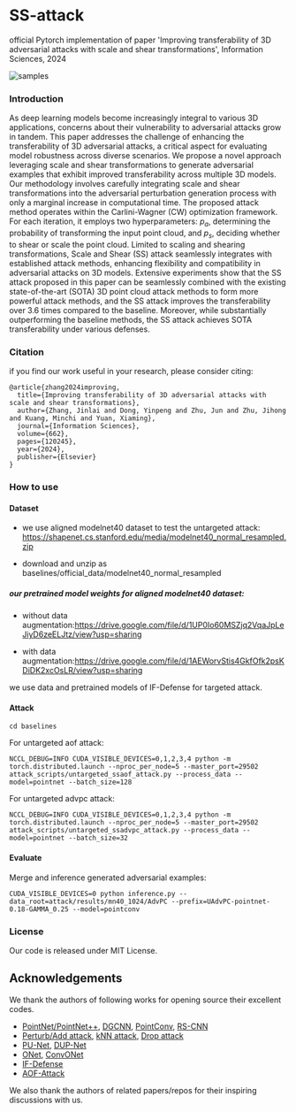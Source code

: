 # SS-attack
official Pytorch implementation of paper 'Improving transferability of 3D adversarial attacks with scale and shear transformations', Information Sciences, 2024

![samples](imgs/ss.png)

### Introduction
As deep learning models become increasingly integral to various 3D applications, concerns about their vulnerability to adversarial attacks grow in tandem. This paper addresses the challenge of enhancing the transferability of 3D adversarial attacks, a critical aspect for evaluating model robustness across diverse scenarios. We propose a novel approach leveraging scale and shear transformations to generate adversarial examples that exhibit improved transferability across multiple 3D models.
Our methodology involves carefully integrating scale and shear transformations into the adversarial perturbation generation process with only a marginal increase in computational time. 
The proposed attack method operates within the Carlini-Wagner (CW) optimization framework. For each iteration, it employs two hyperparameters: $p_{a}$, determining the probability of transforming the input point cloud, and 
$p_{s}$, deciding whether to shear or scale the point cloud. Limited to scaling and shearing transformations, Scale and Shear (SS) attack seamlessly integrates with established attack methods, enhancing flexibility and compatibility in adversarial attacks on 3D models. Extensive experiments show that the SS attack proposed in this paper can be seamlessly combined with the existing state-of-the-art (SOTA) 3D point cloud attack methods to form more powerful attack methods, and the SS attack improves the transferability over 3.6 times compared to the baseline. Moreover, while substantially outperforming the baseline methods, the SS attack achieves SOTA transferability under various defenses. 

### Citation
if you find our work useful in your research, please consider citing:
```
@article{zhang2024improving,
  title={Improving transferability of 3D adversarial attacks with scale and shear transformations},
  author={Zhang, Jinlai and Dong, Yinpeng and Zhu, Jun and Zhu, Jihong and Kuang, Minchi and Yuan, Xiaming},
  journal={Information Sciences},
  volume={662},
  pages={120245},
  year={2024},
  publisher={Elsevier}
}
```

### How to use

#### Dataset
- we use aligned modelnet40 dataset to test the untargeted attack: https://shapenet.cs.stanford.edu/media/modelnet40_normal_resampled.zip

- download and unzip as baselines/official_data/modelnet40_normal_resampled

 ##### our pretrained model weights for aligned modelnet40 dataset:
 - without data augmentation:https://drive.google.com/file/d/1UP0Io60MSZjq2VqaJpLeJiyD6zeELJtz/view?usp=sharing

 - with data augmentation:https://drive.google.com/file/d/1AEWorvStis4GkfOfk2psKDiDK2xcOsLR/view?usp=sharing

 we use data and pretrained models of IF-Defense for targeted attack.

#### Attack
```
cd baselines
```
For untargeted aof attack:
```
NCCL_DEBUG=INFO CUDA_VISIBLE_DEVICES=0,1,2,3,4 python -m torch.distributed.launch --nproc_per_node=5 --master_port=29502 attack_scripts/untargeted_ssaof_attack.py --process_data --model=pointnet --batch_size=128
```

For untargeted advpc attack:
```
NCCL_DEBUG=INFO CUDA_VISIBLE_DEVICES=0,1,2,3,4 python -m torch.distributed.launch --nproc_per_node=5 --master_port=29502 attack_scripts/untargeted_ssadvpc_attack.py --process_data --model=pointnet --batch_size=32
```

#### Evaluate
Merge and inference generated adversarial examples:
```
CUDA_VISIBLE_DEVICES=0 python inference.py --data_root=attack/results/mn40_1024/AdvPC --prefix=UAdvPC-pointnet-0.18-GAMMA_0.25 --model=pointconv
```

### License
Our code is released under MIT License.

## Acknowledgements

We thank the authors of following works for opening source their excellent codes.

- [PointNet/PointNet++](https://github.com/yanx27/Pointnet_Pointnet2_pytorch), [DGCNN](https://github.com/WangYueFt/dgcnn), [PointConv](https://github.com/DylanWusee/pointconv_pytorch), [RS-CNN](https://github.com/Yochengliu/Relation-Shape-CNN)
- [Perturb/Add attack](https://github.com/xiangchong1/3d-adv-pc), [kNN attack](https://github.com/jinyier/ai_pointnet_attack), [Drop attack](https://github.com/tianzheng4/PointCloud-Saliency-Maps)
- [PU-Net](https://github.com/lyqun/PU-Net_pytorch), [DUP-Net](https://github.com/RyanHangZhou/DUP-Net)
- [ONet](https://github.com/autonomousvision/occupancy_networks), [ConvONet](https://github.com/autonomousvision/convolutional_occupancy_networks)
- [IF-Defense](https://github.com/Wuziyi616/IF-Defense)
- [AOF-Attack](https://github.com/code-roamer/AOF)

We also thank the authors of related papers/repos for their inspiring discussions with us.



